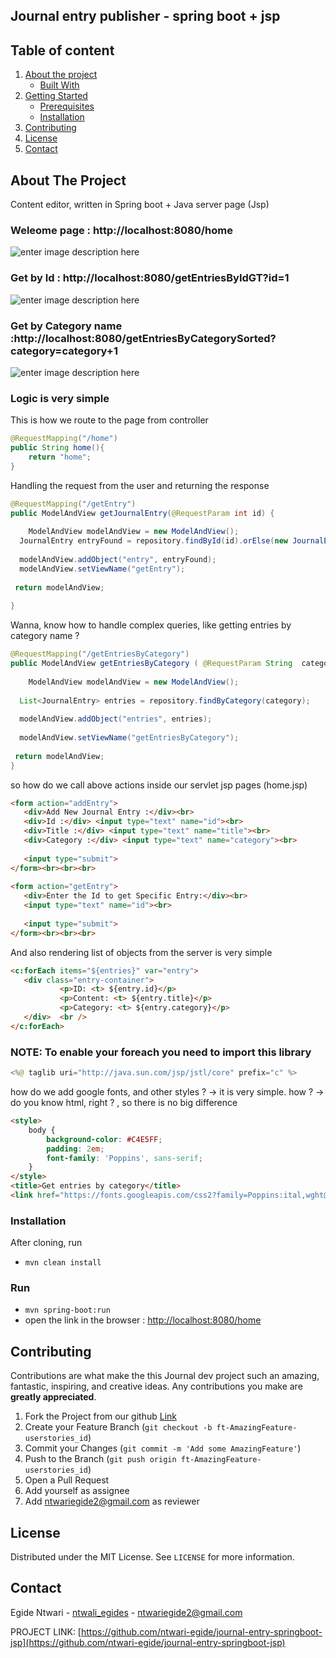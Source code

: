 
## Journal entry publisher - spring boot + jsp

## [](#table-of-content)Table of content

1.  [About the project](#about)
    -   [Built With](#built-with)
2.  [Getting Started](#getting-started)
    -   [Prerequisites](#prerequisites)
    -   [Installation](#installation)
3.  [Contributing](#contributing)
4.  [License](#license)
5.  [Contact](#contact)
##  [](#about)About The Project

Content editor, written in Spring boot + Java server page (Jsp)

### []()Weleome page : http://localhost:8080/home

![enter image description here](https://res.cloudinary.com/dpqasrwfu/image/upload/v1655815770/dev1_byh8pz.png)

### []()Get by Id : http://localhost:8080/getEntriesByIdGT?id=1
![enter image description here](https://res.cloudinary.com/dpqasrwfu/image/upload/v1655815770/dev_2_ei236v.png)

### []()Get by Category name :http://localhost:8080/getEntriesByCategorySorted?category=category+1


![enter image description here](https://res.cloudinary.com/dpqasrwfu/image/upload/v1655815770/dev_3_lnb9mx.png)


### []()Logic is very simple
This is how we route to the page from controller

```java
@RequestMapping("/home")  
public String home(){  
    return "home";  
}
```

Handling the request from the user and returning the response

```java
@RequestMapping("/getEntry")  
public ModelAndView getJournalEntry(@RequestParam int id) {  
  
    ModelAndView modelAndView = new ModelAndView();  
  JournalEntry entryFound = repository.findById(id).orElse(new JournalEntry());  
  
  modelAndView.addObject("entry", entryFound);  
  modelAndView.setViewName("getEntry");  
  
 return modelAndView;  
  
}
```
Wanna, know how to handle complex queries, like getting entries by category name ?

```java
@RequestMapping("/getEntriesByCategory")  
public ModelAndView getEntriesByCategory ( @RequestParam String  category) {  
  
    ModelAndView modelAndView = new ModelAndView();  
  
  List<JournalEntry> entries = repository.findByCategory(category);  
  
  modelAndView.addObject("entries", entries);  
  
  modelAndView.setViewName("getEntriesByCategory");  
  
 return modelAndView;  
}
```

so how do we call above actions inside our servlet jsp pages (home.jsp)

```html
<form action="addEntry">  
   <div>Add New Journal Entry :</div><br>  
   <div>Id :</div> <input type="text" name="id"><br>  
   <div>Title :</div> <input type="text" name="title"><br>  
   <div>Category :</div> <input type="text" name="category"><br>  
  
   <input type="submit">  
</form><br><br><br>  
  
<form action="getEntry">  
   <div>Enter the Id to get Specific Entry:</div><br>  
   <input type="text" name="id"><br>  
  
   <input type="submit">  
</form><br><br><br>
```

And also rendering list of objects from the server is very simple

```html
<c:forEach items="${entries}" var="entry">  
   <div class="entry-container">  
           <p>ID: <t> ${entry.id}</p>  
           <p>Content: <t> ${entry.title}</p>  
           <p>Category: <t> ${entry.category}</p>  
   </div>  <br />  
</c:forEach>
```

### NOTE: To enable your foreach you need to import this library
```java
<%@ taglib uri="http://java.sun.com/jsp/jstl/core" prefix="c" %>
```
how do we add google fonts, and other styles ?
-> it is very simple.
how ?
-> do you know html, right ? , so there is no big difference

```html
<style>  
    body {  
        background-color: #C4E5FF;  
        padding: 2em;  
        font-family: 'Poppins', sans-serif;  
    }  
</style>  
<title>Get entries by category</title>  
<link href="https://fonts.googleapis.com/css2?family=Poppins:ital,wght@0,100;0,200;0,300;0,400;0,500;0,600;0,700;0,800;0,900;1,100;1,200;1,300;1,400;1,500;1,600;1,700;1,800;1,900&display=swap" rel="stylesheet">
```


###  [](#installation)Installation
After cloning, run 
-   `mvn clean install`
### [](#installation)Run
-  	`mvn spring-boot:run` 
- open the link in the browser : [http://localhost:8080/home](http://localhost:8080/home)

## [](#contributing)Contributing

Contributions are what make the this Journal dev project such an amazing, fantastic, inspiring, and creative ideas. Any contributions you make are **greatly appreciated**.

1.  Fork the Project from our github [Link](https://github.com/ntwari-egide/Genv-backend-nestjs)
2.  Create your Feature Branch (`git checkout -b ft-AmazingFeature-userstories_id`)
3.  Commit your Changes (`git commit -m 'Add some AmazingFeature'`)
4.  Push to the Branch (`git push origin ft-AmazingFeature-userstories_id`)
5.  Open a Pull Request
6.  Add yourself as assignee
7.  Add [ntwariegide2@gmail.com](mailto:ntwariegide2@gmail.com) as reviewer

## [](#license) License

Distributed under the MIT License. See `LICENSE` for more information.

## [](#contact)Contact

Egide Ntwari - [ntwali_egides](https://twitter.com/ntwali_egides) - [ntwariegide2@gmail.com](mailto:ntwariegide2@gmail.com)

PROJECT LINK: [https://github.com/ntwari-egide/journal-entry-springboot-jsp](https://github.com/ntwari-egide/journal-entry-springboot-jsp)
